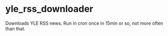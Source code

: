 # yle_rss_downloader

Downloads YLE RSS news. Run in cron once in 15min or so, not more often than that.
